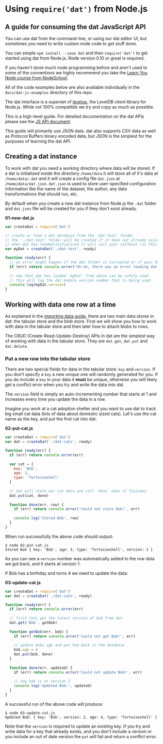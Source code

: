 # Using `require('dat')` from Node.js

## A guide for consuming the dat JavaScript API

You can use dat from the command-line, or using our dat editor UI, but sometimes you need to write custom node code to get stuff done.

You can simple `npm install --save dat` and then `require('dat')` to get started using dat from Node.js. Node version 0.10 or great is required.

If you haven't done much node programming before and aren't used to some of the conventions we highly recommend you take the [Learn You Node course from NodeSchool](http://nodeschool.io/)

All of the code examples below are also available individually in the `docs/dat-js-examples` directory of this repo.

The dat interface is a superset of [levelup](https://github.com/rvagg/node-levelup), the LevelDB client library for Node.js. While not 100% compatible we try and copy as much as possible.

This is a high-level guide. For detailed documentation on the dat APIs please see the [JS API document](js-api.md).

This guide will primarily use JSON data. dat also supports CSV data as well as Protocol Buffers binary encoded data, but JSON is the simplest for the purposes of learning the dat API.

## Creating a dat instance

To work with dat you need a working directory where data will be stored. If a dat is initialized inside the directory `/home/data` it will store all of it's data at `/home/data/.dat` and it will create a config file `dat.json` at `/home/data/dat.json`. `dat.json` is used to store user-specified configuration information like the name of the dataset, the author, any data transformations that should run, etc.

By default when you create a new dat instance from Node.js the `.dat` folder and `dat.json` file will be created for you if they don't exist already.

**01-new-dat.js**

```js
var createDat = require('dat')

// create or load a dat database from the `dat-test` folder
// the './dat-test' folder will be created if it does not already exist
// when dat has loaded/initialized it will call your callback (in this case the `ready` callback)
var myDat = createDat('./dat-test', ready)

function ready(err) {
  // an error might happen if the dat folder is corrupted or if your hard drive randomly explodes etc
  if (err) return console.error('Uh-oh, there was an error loading dat:', err)
  
  // now that dat has loaded `myDat` from above can be safely used
  // this will log the dat module version number that is being used
  console.log(myDat.version)
}
```

## Working with data one row at a time

As explained in the [importing data guide](importing.md), there are two main data stores in dat: the tabular store and the blob store. First we will show you how to work with data in the tabular store and then later how to attach blobs to rows.

The CRUD (Create-Read-Update-Destroy) APIs in dat are the simplest way of working with data in the tabular store. They are `dat.get`, `dat.put` and `dat.delete`.

### Put a new row into the tabular store

There are two special fields for data in the tabular store: `key` and `version`. If you don't specify a `key` a new unique one will randomly generated for you. If you do include a `key` in your data it **must** be unique, otherwise you will likely get a conflict error when you try and write the data into dat.

The `version` field is simply an auto-incrementing number that starts at 1 and increases every time you update the data in a row.

Imagine you work at a cat adoption shelter and you want to use dat to track big small cat data (lots of data about domestic sized cats). Let's use the cat name as the key, and put the first cat into dat:

**02-put-cat.js**

```js
var createDat = require('dat')
var dat = createDat('./dat-cats', ready)

function ready(err) {
  if (err) return console.error(err)
  
  var cat = {
    key: 'Bob',
    age: 3,
    type: 'Tortoiseshell'
  }
  
  // dat will store our cat data and call `done` when it finishes
  dat.put(cat, done)
  
  function done(err, row) {
    if (err) return console.error('Could not store Bob!', err)
    
    console.log('Stored Bob', row)
  }
}
```

When run successfully the above code should output:

```
$ node 02-put-cat.js
Stored Bob { key: 'Bob', age: 3, type: 'Tortoiseshell', version: 1 }
```

As you can see a `version` number was automatically added to the row data we got back, and it starts at version 1.

If Bob has a birthday and turns 4 we need to update the data:


**03-update-cat.js**

```js
var createDat = require('dat')
var dat = createDat('./dat-cats', ready)

function ready(err) {
  if (err) return console.error(err)
  
  // first lets get the latest version of bob from dat
  dat.get('Bob', gotBob)
  
  function gotBob(err, bob) {
    if (err) return console.error('Could not get Bob!', err)
    
    // update bobs age and put him back in the database
    bob.age = 4
    dat.put(bob, done)
  }
  
  function done(err, updated) {
    if (err) return console.error('Could not update Bob!', err)
    
    // now bob is at version 2
    console.log('Updated Bob:', updated)
  }
}
```

A successful run of the above code will produce:

```
$ node 03-update-cat.js
Updated Bob: { key: 'Bob', version: 2, age: 4, type: 'Tortoiseshell' }
```

Note that the `version` is required to update an existing key. If you try and write data for a key that already exists, and you don't include a version or you include an out of date version the `put` will fail and return a conflict error.

